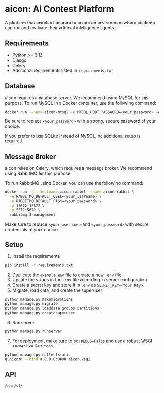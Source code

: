 # aicon: AI Contest Platform

A platform that enables lecturers to create an environment where students can run and evaluate their artificial intelligence agents.

## Requirements

 * Python >= 3.12
 * Django
 * Celery
 * Additional requirements listed in `requirements.txt`

## Database

aicon requires a database server. We recommend using MySQL for this purpose. To run MySQL in a Docker container, use the following command:

```bash
docker run --name aicon-mysql -e MYSQL_ROOT_PASSWORD=<your_password> -e MYSQL_DATABASE=aicon -p 3306:3306 -d mysql
```

Be sure to replace `<your_password>` with a strong, secure password of your choice.

If you prefer to use SQLite instead of MySQL, no additional setup is required.

## Message Broker

aicon relies on Celery, which requires a message broker. We recommend using RabbitMQ for this purpose.

To run RabbitMQ using Docker, you can use the following command:
```bash
docker run -d --hostname aicon-rabbit --name aicon-rabbit \
  -e RABBITMQ_DEFAULT_USER=<your_username> \
  -e RABBITMQ_DEFAULT_PASS=<your_password> \
  -p 15672:15672 \
  -p 5672:5672 \
  rabbitmq:3-management
```

Make sure to replace `<your_username>` and `<your_password>` with secure credentials of your choice.

## Setup

1. Install the requirements
  ```bash
  pip install -r requirements.txt
  ```
2. Duplicate the `example.env` file to create a new `.env` file.
3. Update the values in the `.env` file according to server configuration.
4. Create a secret key and store it in ``.env`` as ``SECRET_KEY=<Your Key>``.
5. Migrate, load data, and create the superuser.
  ```bash
  python manage.py makemigrations
  python manage.py migrate
  python manage.py loaddata groups partitions
  python manage.py createsuperuser
  ```
6. Run server.
  ```bash
  python manage.py runserver
  ```
7. For deployment, make sure to set `DEBUG=False` and use a robust WSGI server like Gunicorn.
  ```bash
  python manage.py collectstatic
  gunicorn --bind 0.0.0.0:8000 aicon.wsgi
  ```

## API

```
/api/v1/
```
